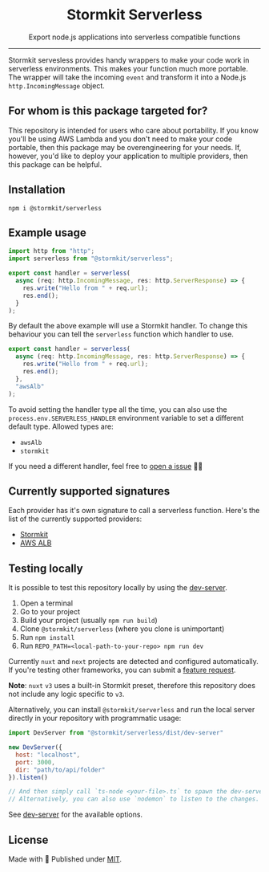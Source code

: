 <h1 align="center">Stormkit Serverless</h1>
<p align="center">Export node.js applications into serverless compatible functions</p>
<hr />

Stormkit servesless provides handy wrappers to make your code work in serverless environments. 
This makes your function much more portable. The wrapper will take the incoming `event` and transform
it into a Node.js `http.IncomingMessage` object.

## For whom is this package targeted for? 

This repository is intended for users who care about portability. If you know you'll be using AWS Lambda and 
you don't need to make your code portable, then this package may be overengineering for your needs. If, 
however, you'd like to deploy your application to multiple providers, then this package can be helpful.

## Installation

```
npm i @stormkit/serverless
```

## Example usage

```js
import http from "http";
import serverless from "@stormkit/serverless";

export const handler = serverless(
  async (req: http.IncomingMessage, res: http.ServerResponse) => {
    res.write("Hello from " + req.url);
    res.end();
  }
);
```

By default the above example will use a Stormkit handler. To change this behaviour you can tell
the `serverless` function which handler to use.

```js
export const handler = serverless(
  async (req: http.IncomingMessage, res: http.ServerResponse) => {
    res.write("Hello from " + req.url);
    res.end();
  },
  "awsAlb"
);
```

To avoid setting the handler type all the time, you can also use the `process.env.SERVERLESS_HANDLER`
environment variable to set a different default type. Allowed types are:

- `awsAlb`
- `stormkit`

If you need a different handler, feel free to [open a issue](https://github.com/stormkit-io/serverless/issues) 🙏🏻

## Currently supported signatures

Each provider has it's own signature to call a serverless function. Here's the list of the currently
supported providers:

- [Stormkit](https://www.stormkit.io)
- [AWS ALB](https://docs.aws.amazon.com/lambda/latest/dg/services-alb.html)

## Testing locally

It is possible to test this repository locally by using the [dev-server](./src/dev-server/index.ts).

1. Open a terminal
2. Go to your project
3. Build your project (usually `npm run build`)
4. Clone `@stormkit/serverless` (where you clone is unimportant)
6. Run `npm install`
7. Run `REPO_PATH=<local-path-to-your-repo> npm run dev`

Currently `nuxt` and `next` projects are detected and configured automatically. If you're testing other
frameworks, you can submit a [feature request](https://github.com/stormkit-io/serverless/issues).

**Note**: `nuxt` `v3` uses a built-in Stormkit preset, therefore this repository does not include any logic
specific to `v3`. 

Alternatively, you can install `@stormkit/serverless` and run the local server directly in your 
repository with programmatic usage:

```javascript
import DevServer from "@stormkit/serverless/dist/dev-server"

new DevServer({
  host: "localhost",
  port: 3000,
  dir: "path/to/api/folder"
}).listen()

// And then simply call `ts-node <your-file>.ts` to spawn the dev-server up. 
// Alternatively, you can also use `nodemon` to listen to the changes.
```

See [dev-server](./src/dev-server.ts) for the available options.

## License 

Made with 💛 Published under [MIT](./LICENSE).
